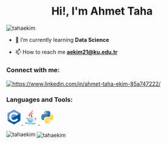 <h1 align="center">Hi!, I'm Ahmet Taha</h1>

<p align="left"> <img src="https://komarev.com/ghpvc/?username=tahaekim&label=Profile%20views&color=0e75b6&style=flat" alt="tahaekim" /> </p>

- 🌱 I’m currently learning **Data Science**

- 📫 How to reach me **aekim21@ku.edu.tr**

<h3 align="left">Connect with me:</h3>
<p align="left">
<a href="https://www.linkedin.com/in/ahmet-taha-ekim-85a747222/" target="blank"><img align="center" src="https://raw.githubusercontent.com/rahuldkjain/github-profile-readme-generator/master/src/images/icons/Social/linked-in-alt.svg" alt="https://www.linkedin.com/in/ahmet-taha-ekim-85a747222/" height="30" width="40" /></a>
</p>

<h3 align="left">Languages and Tools:</h3>
<p align="left"> <a href="https://www.cprogramming.com/" target="_blank" rel="noreferrer"> <img src="https://raw.githubusercontent.com/devicons/devicon/master/icons/c/c-original.svg" alt="c" width="40" height="40"/> </a> <a href="https://www.java.com" target="_blank" rel="noreferrer"> <img src="https://raw.githubusercontent.com/devicons/devicon/master/icons/java/java-original.svg" alt="java" width="40" height="40"/> </a> <a href="https://www.python.org" target="_blank" rel="noreferrer"> <img src="https://raw.githubusercontent.com/devicons/devicon/master/icons/python/python-original.svg" alt="python" width="40" height="40"/> </a> </p>

<p><img align="left" src="https://github-readme-stats.vercel.app/api/top-langs?username=tahaekim&show_icons=true&locale=en&layout=compact" alt="tahaekim" /></p>

<p>&nbsp;<img align="center" src="https://github-readme-stats.vercel.app/api?username=tahaekim&show_icons=true&locale=en" alt="tahaekim" /></p>
